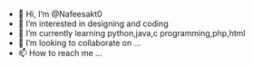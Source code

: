 - 👋 Hi, I’m @Nafeesakt0
- 👀 I’m interested in designing and coding 
- 🌱 I’m currently learning python,java,c programming,php,html
- 💞️ I’m looking to collaborate on ...
- 📫 How to reach me ...

<!---
Nafeesa0/Nafeesa0 is a ✨ special ✨ repository because its `README.md` (this file) appears on your GitHub profile.
You can click the Preview link to take a look at your changes.
--->

